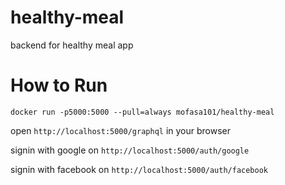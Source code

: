 # healthy-meal

backend for healthy meal app

# How to Run

`docker run -p5000:5000 --pull=always mofasa101/healthy-meal`

open `http://localhost:5000/graphql` in your browser

signin with google on `http://localhost:5000/auth/google`

signin with facebook on `http://localhost:5000/auth/facebook`
